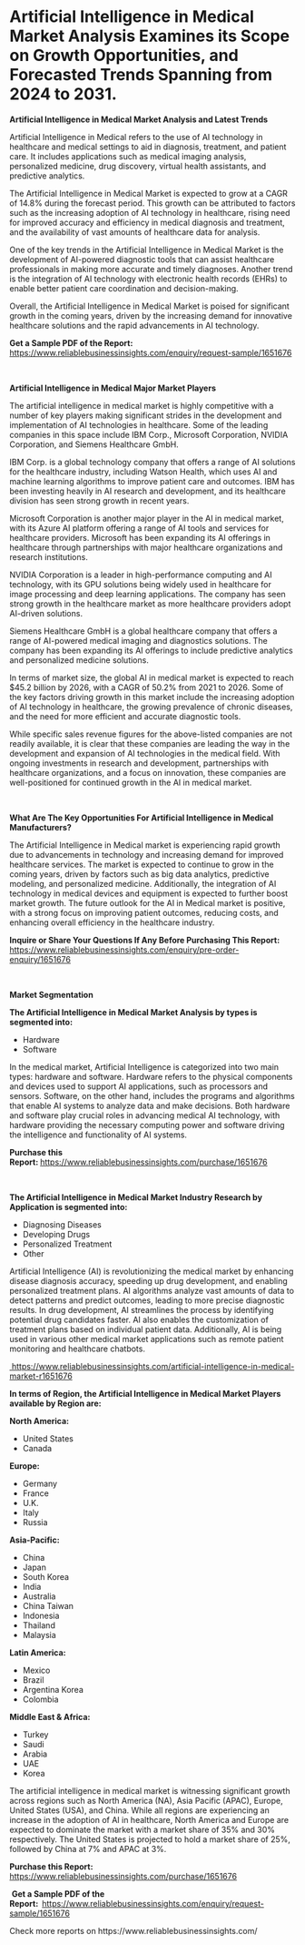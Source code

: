 <p><h1>Artificial Intelligence in Medical Market Analysis Examines its Scope on Growth Opportunities, and Forecasted Trends Spanning from 2024 to 2031.</h1></p><p><strong>Artificial Intelligence in Medical Market Analysis and Latest Trends</strong></p>
<p><p>Artificial Intelligence in Medical refers to the use of AI technology in healthcare and medical settings to aid in diagnosis, treatment, and patient care. It includes applications such as medical imaging analysis, personalized medicine, drug discovery, virtual health assistants, and predictive analytics.</p><p>The Artificial Intelligence in Medical Market is expected to grow at a CAGR of 14.8% during the forecast period. This growth can be attributed to factors such as the increasing adoption of AI technology in healthcare, rising need for improved accuracy and efficiency in medical diagnosis and treatment, and the availability of vast amounts of healthcare data for analysis.</p><p>One of the key trends in the Artificial Intelligence in Medical Market is the development of AI-powered diagnostic tools that can assist healthcare professionals in making more accurate and timely diagnoses. Another trend is the integration of AI technology with electronic health records (EHRs) to enable better patient care coordination and decision-making.</p><p>Overall, the Artificial Intelligence in Medical Market is poised for significant growth in the coming years, driven by the increasing demand for innovative healthcare solutions and the rapid advancements in AI technology.</p></p>
<p><strong>Get a Sample PDF of the Report:&nbsp;</strong> <a href="https://www.reliablebusinessinsights.com/enquiry/request-sample/1651676">https://www.reliablebusinessinsights.com/enquiry/request-sample/1651676</a></p>
<p>&nbsp;</p>
<p><strong>Artificial Intelligence in Medical Major Market Players</strong></p>
<p><p>The artificial intelligence in medical market is highly competitive with a number of key players making significant strides in the development and implementation of AI technologies in healthcare. Some of the leading companies in this space include IBM Corp., Microsoft Corporation, NVIDIA Corporation, and Siemens Healthcare GmbH.</p><p>IBM Corp. is a global technology company that offers a range of AI solutions for the healthcare industry, including Watson Health, which uses AI and machine learning algorithms to improve patient care and outcomes. IBM has been investing heavily in AI research and development, and its healthcare division has seen strong growth in recent years.</p><p>Microsoft Corporation is another major player in the AI in medical market, with its Azure AI platform offering a range of AI tools and services for healthcare providers. Microsoft has been expanding its AI offerings in healthcare through partnerships with major healthcare organizations and research institutions.</p><p>NVIDIA Corporation is a leader in high-performance computing and AI technology, with its GPU solutions being widely used in healthcare for image processing and deep learning applications. The company has seen strong growth in the healthcare market as more healthcare providers adopt AI-driven solutions.</p><p>Siemens Healthcare GmbH is a global healthcare company that offers a range of AI-powered medical imaging and diagnostics solutions. The company has been expanding its AI offerings to include predictive analytics and personalized medicine solutions.</p><p>In terms of market size, the global AI in medical market is expected to reach $45.2 billion by 2026, with a CAGR of 50.2% from 2021 to 2026. Some of the key factors driving growth in this market include the increasing adoption of AI technology in healthcare, the growing prevalence of chronic diseases, and the need for more efficient and accurate diagnostic tools.</p><p>While specific sales revenue figures for the above-listed companies are not readily available, it is clear that these companies are leading the way in the development and expansion of AI technologies in the medical field. With ongoing investments in research and development, partnerships with healthcare organizations, and a focus on innovation, these companies are well-positioned for continued growth in the AI in medical market.</p></p>
<p>&nbsp;</p>
<p><strong>What Are The Key Opportunities For Artificial Intelligence in Medical Manufacturers?</strong></p>
<p><p>The Artificial Intelligence in Medical market is experiencing rapid growth due to advancements in technology and increasing demand for improved healthcare services. The market is expected to continue to grow in the coming years, driven by factors such as big data analytics, predictive modeling, and personalized medicine. Additionally, the integration of AI technology in medical devices and equipment is expected to further boost market growth. The future outlook for the AI in Medical market is positive, with a strong focus on improving patient outcomes, reducing costs, and enhancing overall efficiency in the healthcare industry.</p></p>
<p><strong>Inquire or Share Your Questions If Any Before Purchasing This Report:</strong> <a href="https://www.reliablebusinessinsights.com/enquiry/pre-order-enquiry/1651676">https://www.reliablebusinessinsights.com/enquiry/pre-order-enquiry/1651676</a></p>
<p>&nbsp;</p>
<p><strong>Market Segmentation</strong></p>
<p><strong>The Artificial Intelligence in Medical Market Analysis by types is segmented into:</strong></p>
<p><ul><li>Hardware</li><li>Software</li></ul></p>
<p><p>In the medical market, Artificial Intelligence is categorized into two main types: hardware and software. Hardware refers to the physical components and devices used to support AI applications, such as processors and sensors. Software, on the other hand, includes the programs and algorithms that enable AI systems to analyze data and make decisions. Both hardware and software play crucial roles in advancing medical AI technology, with hardware providing the necessary computing power and software driving the intelligence and functionality of AI systems.</p></p>
<p><strong>Purchase this Report:&nbsp;</strong><a href="https://www.reliablebusinessinsights.com/purchase/1651676">https://www.reliablebusinessinsights.com/purchase/1651676</a></p>
<p>&nbsp;</p>
<p><strong>The Artificial Intelligence in Medical Market Industry Research by Application is segmented into:</strong></p>
<p><ul><li>Diagnosing Diseases</li><li>Developing Drugs</li><li>Personalized Treatment</li><li>Other</li></ul></p>
<p><p>Artificial Intelligence (AI) is revolutionizing the medical market by enhancing disease diagnosis accuracy, speeding up drug development, and enabling personalized treatment plans. AI algorithms analyze vast amounts of data to detect patterns and predict outcomes, leading to more precise diagnostic results. In drug development, AI streamlines the process by identifying potential drug candidates faster. AI also enables the customization of treatment plans based on individual patient data. Additionally, AI is being used in various other medical market applications such as remote patient monitoring and healthcare chatbots.</p></p>
<p><a href="https://www.reliablebusinessinsights.com/artificial-intelligence-in-medical-market-r1651676">&nbsp;https://www.reliablebusinessinsights.com/artificial-intelligence-in-medical-market-r1651676</a></p>
<p><strong>In terms of Region, the Artificial Intelligence in Medical Market Players available by Region are:</strong></p>
<p>
    <p> <strong> North America: </strong>
        <ul>
            <li>United States</li>
            <li>Canada</li>
        </ul>
        </p> 
    <p> <strong> Europe: </strong>
        <ul>
            <li>Germany</li>
            <li>France</li>
            <li>U.K.</li>
            <li>Italy</li>
            <li>Russia</li>
        </ul>
        </p> 
    <p> <strong> Asia-Pacific: </strong>
        <ul>
            <li>China</li>
            <li>Japan</li>
            <li>South Korea</li>
            <li>India</li>
            <li>Australia</li>
            <li>China Taiwan</li>
            <li>Indonesia</li>
            <li>Thailand</li>
            <li>Malaysia</li>
        </ul>
        </p> 
    <p> <strong> Latin America: </strong>
        <ul>
            <li>Mexico</li>
            <li>Brazil</li>
            <li>Argentina Korea</li>
            <li>Colombia</li>
        </ul>
        </p> 
    <p> <strong> Middle East & Africa: </strong>
        <ul>
            <li>Turkey</li>
            <li>Saudi</li>
            <li>Arabia</li>
            <li>UAE</li>
            <li>Korea</li>
        </ul>
    </p>
    </p>
<p><p>The artificial intelligence in medical market is witnessing significant growth across regions such as North America (NA), Asia Pacific (APAC), Europe, United States (USA), and China. While all regions are experiencing an increase in the adoption of AI in healthcare, North America and Europe are expected to dominate the market with a market share of 35% and 30% respectively. The United States is projected to hold a market share of 25%, followed by China at 7% and APAC at 3%.</p></p>
<p><strong>Purchase this Report: </strong><a href="https://www.reliablebusinessinsights.com/purchase/1651676">https://www.reliablebusinessinsights.com/purchase/1651676</a></p>
<p>&nbsp;<strong>Get a Sample PDF of the Report:&nbsp;&nbsp;</strong><a href="https://www.reliablebusinessinsights.com/enquiry/request-sample/1651676">https://www.reliablebusinessinsights.com/enquiry/request-sample/1651676</a></p>
<p><strong></strong></p>
<p>Check more reports on https://www.reliablebusinessinsights.com/</p>